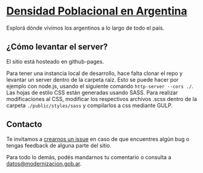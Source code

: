 # [Densidad Poblacional en Argentina](http://datosgobar.github.io/densidad-poblacion)

Explorá dónde vivimos los argentinos a lo largo de todo el país.

## ¿Cómo levantar el server?

El sitio está hosteado en github-pages.

Para tener una instancia local de desarrollo, hace falta clonar el repo y levantar un server dentro de la carpeta raiz. Esto se puede hacer por ejemplo con node.js, usando el siguiente comando `http-server --cors ./`.
Las hojas de estilo CSS están generadas usando SASS. Para realizar modificaciones al CSS, modificar los respectivos archivos .scss dentro de la carpeta `./public/styles/sass` y compilarlos a css mediante GULP.

## Contacto

Te invitamos a [crearnos un issue](https://github.com/datosgobar/densidad-poblacion/issues/new?title=Encontre%20un%20bug%20en%20el%20sitio) en caso de que encuentres algún bug o tengas feedback de alguna parte del sitio.

Para todo lo demás, podés mandarnos tu comentario o consulta a [datos@modernizacion.gob.ar](mailto:datos@modernizacion.gob.ar).
